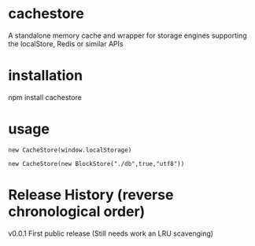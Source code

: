 # cachestore
A standalone memory cache and wrapper for storage engines supporting the localStore, Redis or similar APIs

# installation

npm install cachestore

# usage

`new CacheStore(window.localStorage)`

`new CacheStore(new BlockStore("./db",true,"utf8"))`


# Release History (reverse chronological order)

v0.0.1 First public release (Still needs work an LRU scavenging)
